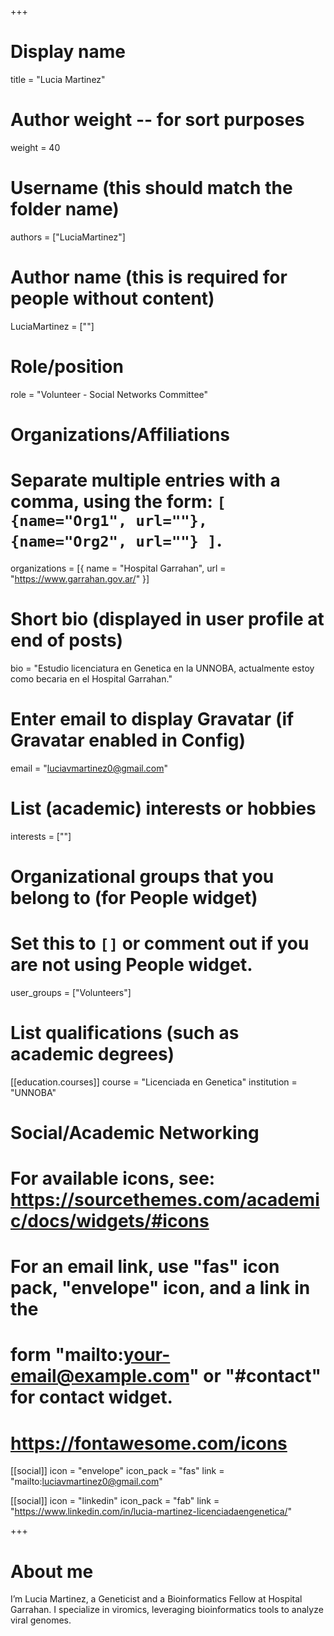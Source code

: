 +++
# Display name
title = "Lucia Martinez"

# Author weight -- for sort purposes
weight = 40

# Username (this should match the folder name)
authors = ["LuciaMartinez"]

# Author name (this is required for people without content)
LuciaMartinez = [""]

# Role/position
role = "Volunteer - Social Networks Committee"

# Organizations/Affiliations
#   Separate multiple entries with a comma, using the form: `[ {name="Org1", url=""}, {name="Org2", url=""} ]`.
organizations = [{ name = "Hospital Garrahan", url = "https://www.garrahan.gov.ar/" }]

# Short bio (displayed in user profile at end of posts)
bio = "Estudio licenciatura en Genetica en la UNNOBA, actualmente estoy como becaria en el Hospital Garrahan."

# Enter email to display Gravatar (if Gravatar enabled in Config)
email = "luciavmartinez0@gmail.com"

# List (academic) interests or hobbies
interests = [""]

# Organizational groups that you belong to (for People widget)
#   Set this to `[]` or comment out if you are not using People widget.
user_groups = ["Volunteers"]

# List qualifications (such as academic degrees)
[[education.courses]]
course = "Licenciada en Genetica"
institution = "UNNOBA"


# Social/Academic Networking
# For available icons, see: https://sourcethemes.com/academic/docs/widgets/#icons
#   For an email link, use "fas" icon pack, "envelope" icon, and a link in the
#   form "mailto:your-email@example.com" or "#contact" for contact widget.
#   https://fontawesome.com/icons

[[social]]
  icon = "envelope"
  icon_pack = "fas"
  link = "mailto:luciavmartinez0@gmail.com"

[[social]]
  icon = "linkedin"
  icon_pack = "fab"
  link = "https://www.linkedin.com/in/lucia-martinez-licenciadaengenetica/"

+++

# About me 
I’m Lucia Martinez, a Geneticist and a Bioinformatics Fellow at Hospital Garrahan. I specialize in viromics, leveraging bioinformatics tools to analyze viral genomes.